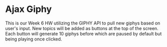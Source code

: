 # Ajax Giphy

This is our Week 6 HW utilizing the GIPHY API to pull new giphys based on user's input.  New topics will be added as buttons at the top of the screen.  Each button will generate 10 giphys before which are paused by default but being playing once clicked.
